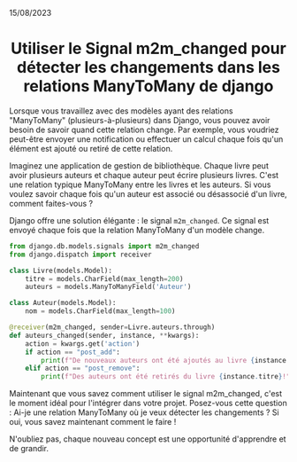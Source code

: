 15/08/2023

<h1 align="center">Utiliser le Signal m2m_changed pour détecter les changements dans les relations ManyToMany de django</h1>

Lorsque vous travaillez avec des modèles ayant des relations "ManyToMany" (plusieurs-à-plusieurs) dans Django, vous pouvez avoir besoin de savoir quand cette relation change. Par exemple, vous voudriez peut-être envoyer une notification ou effectuer un calcul chaque fois qu'un élément est ajouté ou retiré de cette relation.

Imaginez une application de gestion de bibliothèque. Chaque livre peut avoir plusieurs auteurs et chaque auteur peut écrire plusieurs livres. C'est une relation typique ManyToMany entre les livres et les auteurs. Si vous voulez savoir chaque fois qu'un auteur est associé ou désassocié d'un livre, comment faites-vous ?

Django offre une solution élégante : le signal `m2m_changed`. Ce signal est envoyé chaque fois que la relation ManyToMany d'un modèle change.

```python
from django.db.models.signals import m2m_changed
from django.dispatch import receiver

class Livre(models.Model):
    titre = models.CharField(max_length=200)
    auteurs = models.ManyToManyField('Auteur')

class Auteur(models.Model):
    nom = models.CharField(max_length=100)

@receiver(m2m_changed, sender=Livre.auteurs.through)
def auteurs_changed(sender, instance, **kwargs):
    action = kwargs.get('action')
    if action == "post_add":
        print(f"De nouveaux auteurs ont été ajoutés au livre {instance.titre}!")
    elif action == "post_remove":
        print(f"Des auteurs ont été retirés du livre {instance.titre}!")
```

Maintenant que vous savez comment utiliser le signal m2m_changed, c'est le moment idéal pour l'intégrer dans votre projet. Posez-vous cette question : Ai-je une relation ManyToMany où je veux détecter les changements ? Si oui, vous savez maintenant comment le faire !

N'oubliez pas, chaque nouveau concept est une opportunité d'apprendre et de grandir.